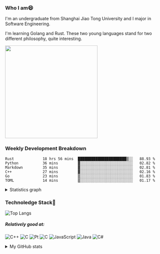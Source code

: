 ### Who I am😄
I'm an undergraduate from Shanghai Jiao Tong University and I major in Software Engineering.

I'm learning Golang and Rust. These two young languages stand for two different philosophy, quite interesting.

<img src="https://images.squarespace-cdn.com/content/v1/5e10bdc20efb8f0d169f85f9/1632583991063-DG67R13E0S7XK244CSVE/rust-vs-go.png" height="300em"/>

### Weekly Development Breakdown
<!--START_SECTION:waka-->

```text
Rust             18 hrs 56 mins  ██████████████████████▒░░   88.93 %
Python           36 mins         ▓░░░░░░░░░░░░░░░░░░░░░░░░   02.82 %
Markdown         35 mins         ▓░░░░░░░░░░░░░░░░░░░░░░░░   02.81 %
C++              27 mins         ▓░░░░░░░░░░░░░░░░░░░░░░░░   02.16 %
Go               23 mins         ▒░░░░░░░░░░░░░░░░░░░░░░░░   01.83 %
TOML             14 mins         ▒░░░░░░░░░░░░░░░░░░░░░░░░   01.17 %
```

<!--END_SECTION:waka-->
<details>
  <summary>Statistics graph</summary>
  <p align="center">
    <img src="https://wakatime.com/share/@c0fc2eae-3121-4f9e-8064-2a0f57352f62/e973be70-27aa-421b-88f5-96824ac76947.svg" height="300em"/>
    <img src="https://wakatime.com/share/@c0fc2eae-3121-4f9e-8064-2a0f57352f62/602e3ec4-11ce-4368-87bc-684fd89aaebb.svg" height="300em"/>
  </p>
</details>

### Technoledge Stack🤔

![Top Langs](https://github-readme-stats.vercel.app/api/top-langs/?username=Okabe-Rintarou-0&layout=compact&langs_count=8&hide=TeX,Makefile,CMake,Perl,Shell&theme=dracula)

##### Relatively good at:

<img alt="C++" src="https://img.shields.io/badge/c++-%2300599C.svg?style=for-the-badge&logo=c%2B%2B&logoColor=white"/> <img alt="C" src="https://img.shields.io/badge/c-%2300599C.svg?style=for-the-badge&logo=c&logoColor=white"/> <img alt="Pt" src="https://img.shields.io/badge/Go-00ADD8?style=for-the-badge&logo=go&logoColor=white"/>  <img alt="C" src="https://img.shields.io/badge/Python-3776AB?style=for-the-badge&logo=python&logoColor=white"/> <img alt="JavaScript" src="https://img.shields.io/badge/javascript-%23323330.svg?style=for-the-badge&logo=javascript&logoColor=%23F7DF1E"/> <img alt="Java" src="https://img.shields.io/badge/java-%23ED8B00.svg?style=for-the-badge&logo=java&logoColor=white"/>
<img alt="C#" src="https://img.shields.io/badge/C%23-239120?style=for-the-badge&logo=c-sharp&logoColor=white"/> 

<details>
  <summary>My GitHub stats</summary>
  <img src = "https://github-readme-stats.vercel.app/api?username=Okabe-Rintarou-0&show_icons=true&theme=dracula" />
</details>

